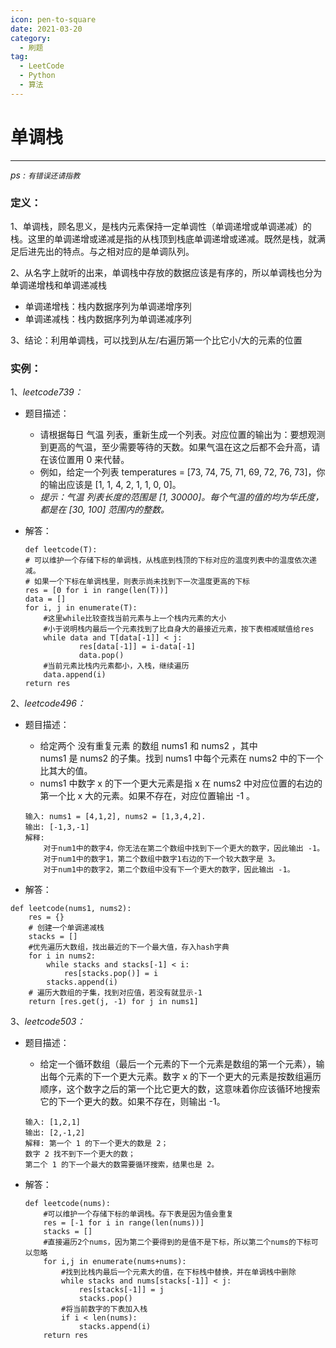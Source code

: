 ```yaml
---
icon: pen-to-square
date: 2021-03-20
category:
  - 刷题
tag:
  - LeetCode
  - Python
  - 算法
---
```



# 单调栈
---
*ps : `有错误还请指教`*
### 定义：
1、单调栈，顾名思义，是栈内元素保持一定单调性（单调递增或单调递减）的栈。这里的单调递增或递减是指的从栈顶到栈底单调递增或递减。既然是栈，就满足后进先出的特点。与之相对应的是单调队列。

2、从名字上就听的出来，单调栈中存放的数据应该是有序的，所以单调栈也分为单调递增栈和单调递减栈

* 单调递增栈：栈内数据序列为单调递增序列
* 单调递减栈：栈内数据序列为单调递减序列

3、结论：利用单调栈，可以找到从左/右遍历第一个比它小/大的元素的位置

### 实例：
1、*leetcode739：*

* 题目描述：
	* 请根据每日 气温 列表，重新生成一个列表。对应位置的输出为：要想观测到更高的气温，至少需要等待的天数。如果气温在这之后都不会升高，请在该位置用 0 来代替。
	* 例如，给定一个列表 temperatures = [73, 74, 75, 71, 69, 72, 76, 73]，你的输出应该是 [1, 1, 4, 2, 1, 1, 0, 0]。
	* *提示：气温 列表长度的范围是 [1, 30000]。每个气温的值的均为华氏度，都是在 [30, 100] 范围内的整数。*

* 解答：

	```
	def leetcode(T):
    # 可以维护一个存储下标的单调栈，从栈底到栈顶的下标对应的温度列表中的温度依次递减。
    # 如果一个下标在单调栈里，则表示尚未找到下一次温度更高的下标
    res = [0 for i in range(len(T))]
    data = []
    for i, j in enumerate(T):
        #这里while比较查找当前元素与上一个栈内元素的大小
        #小于说明栈内最后一个元素找到了比自身大的最接近元素，按下表相减赋值给res
        while data and T[data[-1]] < j:
                res[data[-1]] = i-data[-1]
                data.pop()
        #当前元素比栈内元素都小，入栈，继续遍历
        data.append(i)
    return res
	```
	
2、*leetcode496：*

* 题目描述：
	* 给定两个 没有重复元素 的数组 nums1 和 nums2 ，其中nums1 是 nums2 的子集。找到 nums1 中每个元素在 nums2 中的下一个比其大的值。
	* nums1 中数字 x 的下一个更大元素是指 x 在 nums2 中对应位置的右边的第一个比 x 大的元素。如果不存在，对应位置输出 -1 。

	```
	输入: nums1 = [4,1,2], nums2 = [1,3,4,2].
	输出: [-1,3,-1]
	解释:
    	对于num1中的数字4，你无法在第二个数组中找到下一个更大的数字，因此输出 -1。
    	对于num1中的数字1，第二个数组中数字1右边的下一个较大数字是 3。
    	对于num1中的数字2，第二个数组中没有下一个更大的数字，因此输出 -1。
	```
	
* 解答：

```
def leetcode(nums1, nums2):
    res = {}
    # 创建一个单调递减栈
    stacks = []
    #优先遍历大数组，找出最近的下一个最大值，存入hash字典
    for i in nums2:
        while stacks and stacks[-1] < i:
            res[stacks.pop()] = i
        stacks.append(i)
    # 遍历大数组的子集，找到对应值，若没有就显示-1
    return [res.get(j, -1) for j in nums1]
```

3、*leetcode503：*

* 题目描述：
	* 给定一个循环数组（最后一个元素的下一个元素是数组的第一个元素），输出每个元素的下一个更大元素。数字 x 的下一个更大的元素是按数组遍历顺序，这个数字之后的第一个比它更大的数，这意味着你应该循环地搜索它的下一个更大的数。如果不存在，则输出 -1。

	```
	输入: [1,2,1]
	输出: [2,-1,2]
	解释: 第一个 1 的下一个更大的数是 2；
	数字 2 找不到下一个更大的数； 
	第二个 1 的下一个最大的数需要循环搜索，结果也是 2。
	```
	
* 解答：

	```
	def leetcode(nums):
	    #可以维护一个存储下标的单调栈。存下表是因为值会重复
	    res = [-1 for i in range(len(nums))]
	    stacks = []
	    #直接遍历2个nums，因为第二个要得到的是值不是下标，所以第二个nums的下标可以忽略
	    for i,j in enumerate(nums+nums):
	        #找到比栈内最后一个元素大的值，在下标栈中替换，并在单调栈中删除
	        while stacks and nums[stacks[-1]] < j:
	            res[stacks[-1]] = j
	            stacks.pop()
	        #将当前数字的下表加入栈
	        if i < len(nums):
	            stacks.append(i)
	    return res
	```